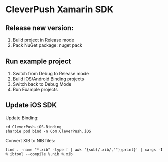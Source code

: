 # CleverPush Xamarin SDK

## Release new version:

1. Build project in Release mode
2. Pack NuGet package:
  nuget pack

## Run example project

1. Switch from Debug to Release mode
2. Build iOS/Android Binding projects
3. Switch back to Debug Mode
4. Run Example projects


## Update iOS SDK

Update Binding:
```
cd CleverPush.iOS.Binding
sharpie pod bind -n Com.CleverPush.iOS

```
Convert XIB to NIB files:
```
find . -name "*.xib" -type f | awk '{sub(/.xib/,"");print}' | xargs -I % ibtool --compile %.nib %.xib
```